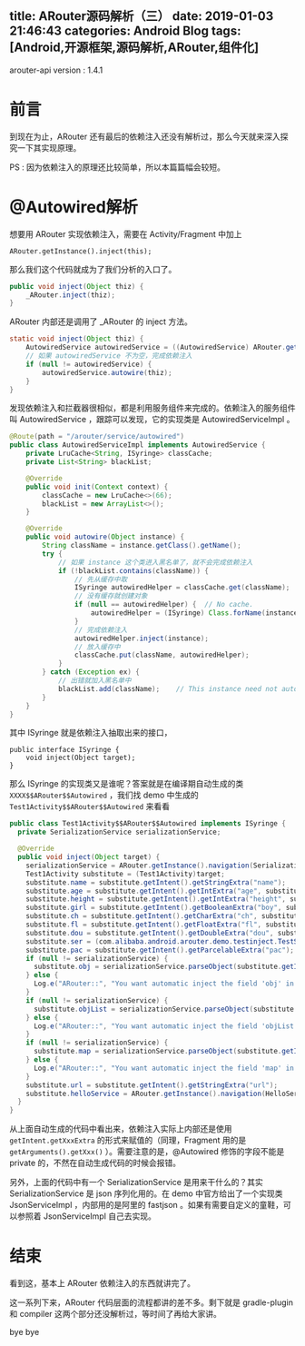title: ARouter源码解析（三）
date: 2019-01-03 21:46:43
categories: Android Blog
tags: [Android,开源框架,源码解析,ARouter,组件化]
---
arouter-api version : 1.4.1

前言
======
到现在为止，ARouter 还有最后的依赖注入还没有解析过，那么今天就来深入探究一下其实现原理。

PS : 因为依赖注入的原理还比较简单，所以本篇篇幅会较短。

@Autowired解析
==============
想要用 ARouter 实现依赖注入，需要在 Activity/Fragment 中加上

	ARouter.getInstance().inject(this);

那么我们这个代码就成为了我们分析的入口了。

``` java
public void inject(Object thiz) {
    _ARouter.inject(thiz);
}
```

ARouter 内部还是调用了 _ARouter 的 inject 方法。

``` java
static void inject(Object thiz) {
    AutowiredService autowiredService = ((AutowiredService) ARouter.getInstance().build("/arouter/service/autowired").navigation());
    // 如果 autowiredService 不为空，完成依赖注入
    if (null != autowiredService) {
        autowiredService.autowire(thiz);
    }
}
```

发现依赖注入和拦截器很相似，都是利用服务组件来完成的。依赖注入的服务组件叫 AutowiredService ，跟踪可以发现，它的实现类是 AutowiredServiceImpl 。

``` java
@Route(path = "/arouter/service/autowired")
public class AutowiredServiceImpl implements AutowiredService {
    private LruCache<String, ISyringe> classCache;
    private List<String> blackList;

    @Override
    public void init(Context context) {
        classCache = new LruCache<>(66);
        blackList = new ArrayList<>();
    }

    @Override
    public void autowire(Object instance) {
        String className = instance.getClass().getName();
        try {
            // 如果 instance 这个类进入黑名单了，就不会完成依赖注入
            if (!blackList.contains(className)) {
                // 先从缓存中取
                ISyringe autowiredHelper = classCache.get(className);
                // 没有缓存就创建对象
                if (null == autowiredHelper) {  // No cache.
                    autowiredHelper = (ISyringe) Class.forName(instance.getClass().getName() + SUFFIX_AUTOWIRED).getConstructor().newInstance();
                }
                // 完成依赖注入
                autowiredHelper.inject(instance);
                // 放入缓存中
                classCache.put(className, autowiredHelper);
            }
        } catch (Exception ex) {
            // 出错就加入黑名单中
            blackList.add(className);    // This instance need not autowired.
        }
    }
}
```

其中 ISyringe 就是依赖注入抽取出来的接口，

```
public interface ISyringe {
    void inject(Object target);
}
```

那么 ISyringe 的实现类又是谁呢？答案就是在编译期自动生成的类 `XXXX$$ARouter$$Autowired` ，我们找 demo 中生成的 `Test1Activity$$ARouter$$Autowired` 来看看

``` java
public class Test1Activity$$ARouter$$Autowired implements ISyringe {
  private SerializationService serializationService;

  @Override
  public void inject(Object target) {
    serializationService = ARouter.getInstance().navigation(SerializationService.class);
    Test1Activity substitute = (Test1Activity)target;
    substitute.name = substitute.getIntent().getStringExtra("name");
    substitute.age = substitute.getIntent().getIntExtra("age", substitute.age);
    substitute.height = substitute.getIntent().getIntExtra("height", substitute.height);
    substitute.girl = substitute.getIntent().getBooleanExtra("boy", substitute.girl);
    substitute.ch = substitute.getIntent().getCharExtra("ch", substitute.ch);
    substitute.fl = substitute.getIntent().getFloatExtra("fl", substitute.fl);
    substitute.dou = substitute.getIntent().getDoubleExtra("dou", substitute.dou);
    substitute.ser = (com.alibaba.android.arouter.demo.testinject.TestSerializable) substitute.getIntent().getSerializableExtra("ser");
    substitute.pac = substitute.getIntent().getParcelableExtra("pac");
    if (null != serializationService) {
      substitute.obj = serializationService.parseObject(substitute.getIntent().getStringExtra("obj"), new com.alibaba.android.arouter.facade.model.TypeWrapper<TestObj>(){}.getType());
    } else {
      Log.e("ARouter::", "You want automatic inject the field 'obj' in class 'Test1Activity' , then you should implement 'SerializationService' to support object auto inject!");
    }
    if (null != serializationService) {
      substitute.objList = serializationService.parseObject(substitute.getIntent().getStringExtra("objList"), new com.alibaba.android.arouter.facade.model.TypeWrapper<List<TestObj>>(){}.getType());
    } else {
      Log.e("ARouter::", "You want automatic inject the field 'objList' in class 'Test1Activity' , then you should implement 'SerializationService' to support object auto inject!");
    }
    if (null != serializationService) {
      substitute.map = serializationService.parseObject(substitute.getIntent().getStringExtra("map"), new com.alibaba.android.arouter.facade.model.TypeWrapper<Map<String, List<TestObj>>>(){}.getType());
    } else {
      Log.e("ARouter::", "You want automatic inject the field 'map' in class 'Test1Activity' , then you should implement 'SerializationService' to support object auto inject!");
    }
    substitute.url = substitute.getIntent().getStringExtra("url");
    substitute.helloService = ARouter.getInstance().navigation(HelloService.class);
  }
}
```

从上面自动生成的代码中看出来，依赖注入实际上内部还是使用 `getIntent.getXxxExtra` 的形式来赋值的（同理，Fragment 用的是`getArguments().getXxx()` ）。需要注意的是，@Autowired 修饰的字段不能是 private 的，不然在自动生成代码的时候会报错。

另外，上面的代码中有一个 SerializationService 是用来干什么的？其实 SerializationService 是 json 序列化用的。在 demo 中官方给出了一个实现类 JsonServiceImpl ，内部用的是阿里的 fastjson 。如果有需要自定义的童鞋，可以参照着 JsonServiceImpl 自己去实现。

结束
===
看到这，基本上 ARouter 依赖注入的东西就讲完了。

这一系列下来，ARouter 代码层面的流程都讲的差不多。剩下就是 gradle-plugin 和 compiler 这两个部分还没解析过，等时间了再给大家讲。

bye bye


